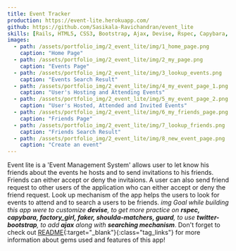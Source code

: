 ```yaml
---
title: Event Tracker
production: https://event-lite.herokuapp.com/
github: https://github.com/Sasikala-Ravichandran/event_lite
skills: [Rails, HTML5, CSS3, Bootstrap, Ajax, Devise, Rspec, Capybara, Factory Girl, GIT]
images:
  - path: /assets/portfolio_img/2_event_lite/img/1_home_page.png
    caption: "Home Page"
  - path: /assets/portfolio_img/2_event_lite/img/2_my_page.png
    caption: "Events Page"
  - path: /assets/portfolio_img/2_event_lite/img/3_lookup_events.png
    caption: "Events Search Result"
  - path: /assets/portfolio_img/2_event_lite/img/4_my_event_page_1.png
    caption: "User's Hosting and Attending Events"
  - path: /assets/portfolio_img/2_event_lite/img/5_my_event_page_2.png
    caption: "User's Hosted, Attended and Invited Events"
  - path: /assets/portfolio_img/2_event_lite/img/6_my_friends_page.png
    caption: "Friends Page"
  - path: /assets/portfolio_img/2_event_lite/img/7_lookup_friends.png
    caption: "Friends Search Result"
  - path: /assets/portfolio_img/2_event_lite/img/8_new_event_page.png
    caption: "Create an event"
---
```


Event lite is a 'Event Management System' allows user to let know his friends about the events he hosts and to send invitations to his friends. Friends can either accept or deny the invitaions. A user can also send friend request to other users of the application who can either accept or deny the friend request. Look up mechanism of the app helps the users to look for events to attend and to search a users to be friends.
*img Goal while building this app were to customize **devise**, to get more practice on **rspec, capybara, factory_girl, faker, shoulda-matchers, guard**, to use **twitter-bootstrap**, to add **ajax** along with **searching mechanism***. Don't forget to check out [README](https://github.com/Sasikala-Ravichandran/event_lite){:target="_blank"}{:class="tag_links"} for more information about gems used and features of this app!